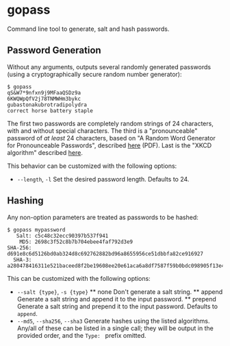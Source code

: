 # gopass

Command line tool to generate, salt and hash passwords.

## Password Generation

Without any arguments, outputs several randomly generated passwords (using a
cryptographically secure random number generator):

```
$ gopass
qS&W7*9nfxn9j9MFaaQSDz9a
6KWQWpQfV2j78TNMWHm3bykc
gubastonakubrotradipolydra
correct horse battery staple
```

The first two passwords are completely random strings of 24 characters, with and
without special characters. The third is a "pronounceable" password of *at least*
24 characters, based on "A Random Word Generator for Pronounceable Passwords",
described [here](http://www.nist.gov/customcf/get_pdf.cfm?pub_id=901456) (PDF).
Last is the "XKCD algorithm" described [here](https://xkcd.com/936/).

This behavior can be customized with the following options:

* `--length`, `-l`
  Set the desired password length. Defaults to 24.

## Hashing

Any non-option parameters are treated as passwords to be hashed:

```
$ gopass mypassword
   Salt: c5c48c32ecc90397b537f941
    MD5: 2698c3f52c8b7b704ebee4faf792d3e9
SHA-256: d691e8c6d5126bd0ab324d8c692762882bd96a8655956ce51dbbfa82ce916927
  SHA-3: a280478416311e521baceed8f2be19608ee20e61aca6a8df7587f59b0bdc098905f13e4faec4b27bb269ac3386d2de80ab9b536fbadb2f2dd5314bf0a8fdffad
```

This can be customized with the following options:

* `--salt {type}`, `-s {type}`
** none
   Don't generate a salt string.
** append
   Generate a salt string and append it to the input password.
** prepend
   Generate a salt string and prepend it to the input password.
  Defaults to `append`.
* `--md5`, `--sha256`, `--sha3`
  Generate hashes using the listed algorithms. Any/all of these can be listed in
  a single call; they will be output in the provided order, and the `Type: `
  prefix omitted.